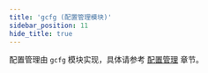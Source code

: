 ```yaml
---
title: 'gcfg (配置管理模块)'
sidebar_position: 11
hide_title: true
---
```


配置管理由 `gcfg` 模块实现，具体请参考 [配置管理](output/goframe-v1.15-md/核心组件/配置管理) 章节。